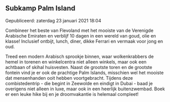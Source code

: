


Subkamp Palm Island
--------------------





 Gepubliceerd: zaterdag 23 januari 2021 18:04
   




 Combineer het beste van Flevoland met het mooiste van de Verenigde Arabische Emiraten en verblijf 10 dagen in een wereld van goud, olie en klasse! Inclusief ontbijt, lunch, diner, dikke Ferrari en vermaak voor jong en oud.
 



 Treed een modern Arabisch sprookje binnen, waar wolkenkrabbers de hemel in torenen en winkelcentra niet alleen winkels, maar ook een achtbaan of skihal huisvesten. Naast de grootste toren en de grootste fontein vind je er ook de prachtige Palm Islands, misschien wel het mooiste dat mensenhanden ooit hebben voortgebracht. Tijdens deze combistedentrip - die begint in Zeewolde en eindigt in Dubai - baad je overigens niet alleen in luxe, maar ook in een heerlijk buitenzwembad. Boek er een leuke hike bij en je droomvakantie is helemaal compleet!
 




